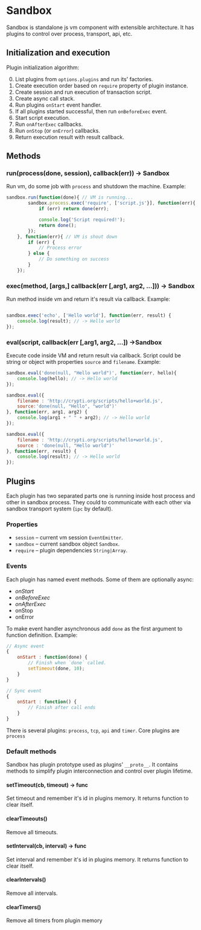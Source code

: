 # Sandbox

Sandbox is standalone js vm component with extensible architecture. It has plugins to control over process, transport,
api, etc.

## Initialization and execution

Plugin initialization algorithm:

0. List plugins from `options.plugins` and run its' factories.
1. Create execution order based on `require` property of plugin instance.
2. Create session and run execution of transaction script.
3. Create async call stack.
4. Run plugins `onStart` event handler.
5. If all plugins started successful, then run `onBeforeExec` event.
6. Start script execution.
7. Run `onAfterExec` callbacks.
8. Run `onStop` (or `onError`) callbacks.
9. Return execution result with result callback.

## Methods

### run(process(done, session), callback(err)) -> Sandbox

Run vm, do some job with `process` and shutdown the machine. Example:

```javascript
sandbox.run(function(done){ // VM is running...
        sandbox.process.exec('require', ['script.js'}], function(err){
            if (err) return done(err);

            console.log('Script required!');
            return done();
        });
    }, function(err){ // VM is shout down
        if (err) {
            // Process error
        } else {
            // Do something on success
        }
    });
```

### exec(method, [args,] callback(err [,arg1, arg2, ...])) -> Sandbox

Run method inside vm and return it's result via callback. Example:

```javascript

sandbox.exec('echo', ['Hello world'], function(err, result) {
    console.log(result); // -> Hello world
});

```

### eval(script, callback(err [,arg1, arg2, ...]) ->Sandbox

Execute code inside VM and return result via callback. Script could be string or object with properties `source` and `filename`. Example:

```javascript
sandbox.eval('done(null, "Hello world")', function(err, hello){
    console.log(hello); // -> Hello world
});

sandbox.eval({
    filename : 'http://crypti.org/scripts/hello+world.js',
    source:'done(null, "Hello", "world")'
}, function(err, arg1, arg2) {
    console.log(arg1 + " " + arg2); // -> Hello world
});

sandbox.eval({
    filename : 'http://crypti.org/scripts/hello+world.js',
    source : 'done(null, "Hello world")'
}, function(err, result) {
    console.log(result); // -> Hello world
});
```

## Plugins

Each plugin has two separated parts one is running inside host process and other in sandbox process. They could to
communicate with each other via sandbox transport system (`ipc` by default).

### Properties

* `session` – current vm session `EventEmitter`.
* `sandbox` – current sandbox object `Sandbox`.
* `require` – plugin dependencies `String|Array`.

### Events

Each plugin has named event methods. Some of them are optionally async:

* _onStart_
* _onBeforeExec_
* _onAfterExec_
* onStop
* onError

To make event handler asynchronous add `done` as the first argument to function definition. Example:

```javascript
// Async event
{
    onStart : function(done) {
        // Finish when `done` called.
        setTimeout(done, 10);
    }
}

// Sync event
{
    onStart : function() {
        // Finish after call ends
    }
}

```


There is several plugins: `process`, `tcp`, `api` and `timer`. Core plugins are `process`

### Default methods

Sandbox has plugin prototype used as plugins' `__proto__`. It contains methods to simplify plugin interconnection and
control over plugin lifetime.

#### setTimeout(cb, timeout) -> func

Set timeout and remember it's id in plugins memory. It returns function to clear itself.

#### clearTimeouts()

Remove all timeouts.

#### setInterval(cb, interval) -> func

Set interval and remember it's id in plugins memory. It returns function to clear itself.

#### clearIntervals()

Remove all intervals.

#### clearTimers()

Remove all timers from plugin memory

